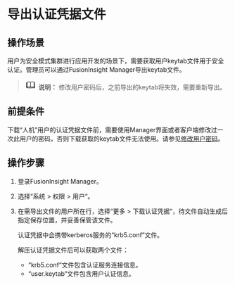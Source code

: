 # 导出认证凭据文件<a name="admin_guide_000145"></a>

## 操作场景<a name="zh-cn_topic_0263899350_section44671593"></a>

用户为安全模式集群进行应用开发的场景下，需要获取用户keytab文件用于安全认证。管理员可以通过FusionInsight Manager导出keytab文件。

>![](public_sys-resources/icon-note.gif) **说明：** 
>修改用户密码后，之前导出的keytab将失效，需要重新导出。

## 前提条件<a name="zh-cn_topic_0263899350_section66500021"></a>

下载“人机”用户的认证凭据文件前，需要使用Manager界面或者客户端修改过一次此用户的密码，否则下载获取的keytab文件无法使用。请参见[修改用户密码](修改用户密码.md#admin_guide_000143)。

## 操作步骤<a name="zh-cn_topic_0263899350_section1415430347"></a>

1.  登录FusionInsight Manager。
2.  选择“系统  \>  权限  \>  用户“。
3.  在需导出文件的用户所在行，选择“更多  \>  下载认证凭据“，待文件自动生成后指定保存位置，并妥善保管该文件。

    认证凭据中会携带kerberos服务的“krb5.conf”文件。

    解压认证凭据文件后可以获取两个文件：

    -   “krb5.conf“文件包含认证服务连接信息。
    -   “user.keytab“文件包含用户认证信息。


